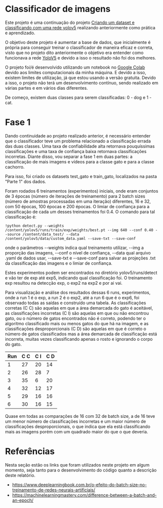 # Classificador de imagens

Este projeto é uma continuação do projeto [Criando um dataset e classificando com uma rede yolov5](https://github.com/JoaoPedroMoro/dio-formacao-machine-learning-specialist/tree/main/cria%C3%A7%C3%A3o%20de%20um%20dataset%20e%20classifica%C3%A7%C3%A3o%20com%20rede%20yolov5) realizando anteriormente como prática e aprendizado.

O objetivo deste projeto é aumentar a base de dados, que inicialmente é própria para conseguir treinar o classificador de maneira eficaz e correta, visto que no projeto dito anteriormente o objetivo era entender como funcionava a rede [YoloV5](https://github.com/ultralytics/yolov5) e devido a isso o resultado não foi dos melhores.

O projeto foi/é desenvolvido utilizando um notebook no [Google Colab](https://colab.research.google.com/) devido aos limites computacionais da minha máquina. E devido a isso, existem limites de utilização, já que estou usando a versão gratuita. Devido a isso, o projeto não terá um desenvolvimento contínuo, sendo realizado em várias partes e em vários dias diferentes.

De começo, existem duas classes para serem classificadas: 0 - dog e 1 - cat.

# Fase 1
Dando continuidade ao projeto realizado anterior, é necessário entender que o classificador teve um problema relacionado a classificação errada das duas classes. Uma taxa de confiabilidade alta retornava pouquíssimas classificações e uma taxa de confiança baixa retornava classificações incorretas. Diante disso, vou separar a fase 1 em duas partes: a classificação de mais imagens e vídeos para a classe gato e para a classe cachorro.

Para isso, foi criado os datasets test_gato e train_gato, localizados na pasta "Parte 1" dos dados.

Foram rodados 6 treinamentos (experimentos) iniciais, onde eram conjuntos de 3 épocas (número de iterações de treinamento) para 2 batch sizes (número de amostras processadas em uma iteração) diferentes, 16 e 32, com 50 épocas, 100 épocas e 200 épocas. O limiar de confiança para a classificação de cada um desses treinamentos foi 0.4. O comando para tal classificação é: 

```!python detect.py --weights /content/yolov5/runs/train/exp/weights/best.pt --img 640 --conf 0.40 --source /content/data_test/ --data /content/yolov5/data/custom_data.yaml --save-txt --save-conf```

onde o parâmetros --weights indica qual treinamento utilizar, --img a proporção das imagens, --conf o nível de confiança, --data qual arquivo .yaml de dados usar, --save-txt e --save-conf para salvar as projeções .txt da classificação das imagens e o limiar de confiança.

Estes experimentos podem ser encontrados no diretório yolov5/runs/detect e vão ter de exp até exp5, indicando qual classificação foi. O treinamento exp resultou na detecção exp, o exp2 na exp2 e por ai vai.

Para visualização e análise dos resultados dessas 6 runs, experimentos, onde a run 1 é o exp, a run 2 é o exp2, até a run 6 que é o exp6, foi observado todas as saídas e construído uma tabela. As classificações corretas (C C) são aquelas em que a área demarcada do gato é aceitável, as classificações incorretas (C I) são aquelas em que ou não encontrou gato, ou o número de gatos encontrados não é correto, podendo ter o algoritmo classificado mais ou menos gatos do que há na imagem, e as classificações desproporcionais (C D) são aquelas em que é correto o número de gatos classificados mas a área demarcada de classificação está incorreta, muitas vezes classificando apenas o rosto e ignorando o corpo do gato.

| Run | C C | C I | C D |
| --- | --- | --- | --- |
|  1  | 27 | 20 | 14 |
|  2  | 26 | 28 | 7 |
|  3  | 35 | 6 | 20 |
|  4  | 32 | 12 | 17 |
|  5  | 29 | 16 | 16 |
|  6  | 30 | 16 | 15 |

Quase em todas as comparações de 16 com 32 de batch size, a de 16 teve um menor número de classificações incorretas e um maior número de classificações desproporcionais, o que indica que ela está classificando mais as imagens porém com um quadrado maior do que o que deveria.

# Referências
Nesta seção estão os links que foram utilizados neste projeto em algum momento, seja tanto para o desenvolvimento do código quanto a descrição deste relatório.
- https://www.deeplearningbook.com.br/o-efeito-do-batch-size-no-treinamento-de-redes-neurais-artificiais/
- https://machinelearningmastery.com/difference-between-a-batch-and-an-epoch/